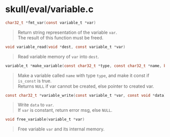 # skull/eval/variable.c

```c
char32_t *fmt_var(const variable_t *var)
```

> Return string representation of the variable `var`.
> \
> The result of this function must be freed.

```c
void variable_read(void *dest, const variable_t *var)
```

> Read variable memory of `var` into `dest`.

```c
variable_t *make_variable(const char32_t *type, const char32_t *name, bool is_const)
```

> Make a variable called `name` with type `type`, and make it const if `is_const` is true.
> \
> Returns `NULL` if var cannot be created, else pointer to created var.

```c
const char32_t *variable_write(const variable_t *var, const void *data)
```

> Write `data` to `var`.
> \
> If `var` is constant, return error msg, else `NULL`.

```c
void free_variable(variable_t *var)
```

> Free variable `var` and its internal memory.


